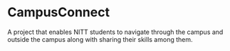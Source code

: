 # CampusConnect
A project that enables NITT students to navigate through the campus and outside the campus along with sharing their skills among them.
